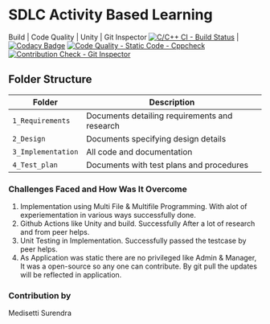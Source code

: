 # SDLC Activity Based Learning


Build | Code Quality | Unity | Git Inspector
[![C/C++ CI - Build Status](https://github.com/manoharbrvara/Stepin_mini_project_LTTS/actions/workflows/c-cpp.yml/badge.svg)](https://github.com/manoharbrvara/Stepin_mini_project_LTTS/actions/workflows/c-cpp.yml) | [![Codacy Badge](https://app.codacy.com/project/badge/Grade/f1a82b689a7d4f7fb363ea16ccbdd5b8)](https://www.codacy.com/gh/manoharbrvara/Stepin_mini_project_LTTS/dashboard?utm_source=github.com&amp;utm_medium=referral&amp;utm_content=manoharbrvara/Stepin_mini_project_LTTS&amp;utm_campaign=Badge_Grade)
[![Code Quality - Static Code - Cppcheck](https://github.com/manoharbrvara/Stepin_mini_project_LTTS/actions/workflows/cppcheck.yml/badge.svg)](https://github.com/manoharbrvara/Stepin_mini_project_LTTS/actions/workflows/cppcheck.yml) 
[![Contribution Check - Git Inspector](https://github.com/manoharbrvara/Stepin_mini_project_LTTS/actions/workflows/gitinspector.yml/badge.svg)](https://github.com/manoharbrvara/Stepin_mini_project_LTTS/actions/workflows/gitinspector.yml)






## Folder Structure
Folder             | Description
-------------------| -----------------------------------------
`1_Requirements`   | Documents detailing requirements and research
`2_Design`         | Documents specifying design details
`3_Implementation` | All code and documentation
`4_Test_plan`      | Documents with test plans and procedures

<!--lint disable no-duplicate-headings-->
### Challenges Faced and How Was It Overcome
1. Implementation using Multi File & Multifile Programming. With alot of experiementation in various ways successfully done.
2. Github Actions like Unity and build. Successfully After a lot of research and from peer helps.
3. Unit Testing in Implementation. Successfully passed the testcase by peer helps.
4. As Application was static there are no privileged like Admin & Manager, It was a open-source so any one can contribute. By git pull the updates will be reflected in application.

### Contribution by

Medisetti Surendra
  

